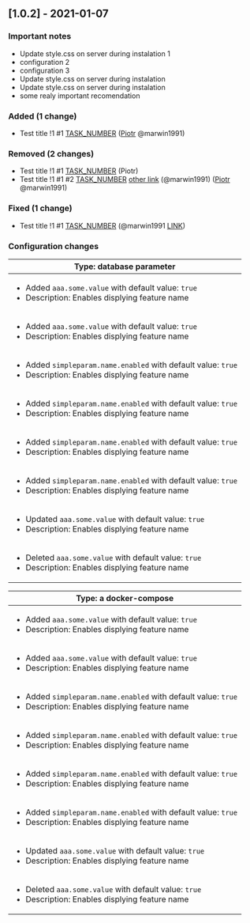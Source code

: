 <!-- @formatter:off -->
<!-- noinspection -->
<!-- Prevents auto format, for JetBrains IDE File > Settings > Editor > Code Style (Formatter Tab) > Turn formatter on/off with markers in code comments  -->

[1.0.2] - 2021-01-07
--------------------

### Important notes

- Update style.css on server during instalation 1
- configuration 2
- configuration 3
- Update style.css on server during instalation
- Update style.css on server during instalation
- some realy important recomendation

### Added (1 change)

- Test title !1 #1 [TASK_NUMBER](https://www.google.pl) ([Piotr](https://github.com/marwin1991) @marwin1991)

### Removed (2 changes)

- Test title !1 #1 [TASK_NUMBER](https://www.google.pl) (Piotr)
- Test title !1 #1 #2 [TASK_NUMBER](https://www.google.pl) [other link](https://www.google.pl) (@marwin1991) ([Piotr](https://github.com/marwin1991) @marwin1991)

### Fixed (1 change)

- Test title !1 #1 [TASK_NUMBER](https://www.google.pl) (@marwin1991 [LINK](https://github.com/marwin1991))

### Configuration changes

| Type: database parameter                                                                                                          |
| --------------------------------------------------------------------------------------------------------------------------------- |
| <ul><li>Added `aaa.some.value` with default value: `true`</li><li>Description: Enables displying feature name</li></ul>           |
| <ul><li>Added `aaa.some.value` with default value: `true`</li><li>Description: Enables displying feature name</li></ul>           |
| <ul><li>Added `simpleparam.name.enabled` with default value: `true`</li><li>Description: Enables displying feature name</li></ul> |
| <ul><li>Added `simpleparam.name.enabled` with default value: `true`</li><li>Description: Enables displying feature name</li></ul> |
| <ul><li>Added `simpleparam.name.enabled` with default value: `true`</li><li>Description: Enables displying feature name</li></ul> |
| <ul><li>Added `simpleparam.name.enabled` with default value: `true`</li><li>Description: Enables displying feature name</li></ul> |
| <ul><li>Updated `aaa.some.value` with default value: `true`</li><li>Description: Enables displying feature name</li></ul>         |
| <ul><li>Deleted `aaa.some.value` with default value: `true`</li><li>Description: Enables displying feature name</li></ul>         |

| Type: a docker-compose                                                                                                            |
| --------------------------------------------------------------------------------------------------------------------------------- |
| <ul><li>Added `aaa.some.value` with default value: `true`</li><li>Description: Enables displying feature name</li></ul>           |
| <ul><li>Added `aaa.some.value` with default value: `true`</li><li>Description: Enables displying feature name</li></ul>           |
| <ul><li>Added `simpleparam.name.enabled` with default value: `true`</li><li>Description: Enables displying feature name</li></ul> |
| <ul><li>Added `simpleparam.name.enabled` with default value: `true`</li><li>Description: Enables displying feature name</li></ul> |
| <ul><li>Added `simpleparam.name.enabled` with default value: `true`</li><li>Description: Enables displying feature name</li></ul> |
| <ul><li>Added `simpleparam.name.enabled` with default value: `true`</li><li>Description: Enables displying feature name</li></ul> |
| <ul><li>Updated `aaa.some.value` with default value: `true`</li><li>Description: Enables displying feature name</li></ul>         |
| <ul><li>Deleted `aaa.some.value` with default value: `true`</li><li>Description: Enables displying feature name</li></ul>         |


